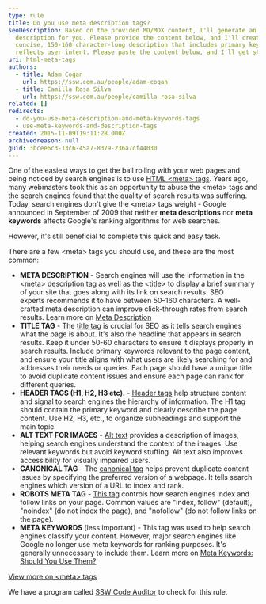 ```yaml
---
type: rule
title: Do you use meta description tags?
seoDescription: Based on the provided MD/MDX content, I'll generate an SEO
  description for you. Please provide the content below, and I'll create a
  concise, 150-160 character-long description that includes primary keywords and
  reflects user intent. Please paste the content below, and I'll get started! 😊
uri: html-meta-tags
authors:
  - title: Adam Cogan
    url: https://ssw.com.au/people/adam-cogan
  - title: Camilla Rosa Silva
    url: https://ssw.com.au/people/camilla-rosa-silva
related: []
redirects:
  - do-you-use-meta-description-and-meta-keywords-tags
  - use-meta-keywords-and-description-tags
created: 2015-11-09T19:11:28.000Z
archivedreason: null
guid: 3bcee6c3-13c6-45a7-8379-236a7cf44030
---
```

One of the easiest ways to get the ball rolling with your web pages and being noticed by search engines is to use [HTML &lt;meta&gt; tags](https://www.w3schools.com/tags/tag_meta.asp). Years ago, many webmasters took this as an opportunity to abuse the &lt;meta&gt; tags and the search engines found that the quality of search results was suffering. Today, search engines don't give the &lt;meta&gt; tags weight - Google announced in September of 2009 that neither **meta descriptions** nor **meta keywords** affects Google's ranking algorithms for web searches.

However, it's still beneficial to complete this quick and easy task.

<!--endintro-->

There are a few &lt;meta&gt; tags you should use, and these are the most common:

* **META DESCRIPTION** - Search engines will use the information in the &lt;meta&gt; description tag as well as the &lt;title&gt; to display a brief summary of your site that goes along with its link on search results. SEO experts recommends it to have between 50–160 characters. A well-crafted meta description can improve click-through rates from search results. Learn more on [Meta Description](https://moz.com/learn/seo/meta-description)
* **TITLE TAG** - The [title tag](https://www.semrush.com/blog/title-tag/) is crucial for SEO as it tells search engines what the page is about. It's also the headline that appears in search results. Keep it under 50-60 characters to ensure it displays properly in search results. Include primary keywords relevant to the page content, and ensure your title aligns with what users are likely searching for and addresses their needs or queries. Each page should have a unique title to avoid duplicate content issues and ensure each page can rank for different queries.
* **HEADER TAGS (H1, H2, H3 etc).** - [Header tags](https://www.semrush.com/blog/header-tag/) help structure content and signal to search engines the hierarchy of information. The H1 tag should contain the primary keyword and clearly describe the page content. Use H2, H3, etc., to organize subheadings and support the main topic.
* **ALT TEXT FOR IMAGES** - [Alt text](https://www.semrush.com/blog/alt-text/) provides a description of images, helping search engines understand the content of the images. Use relevant keywords but avoid keyword stuffing. Alt text also improves accessibility for visually impaired users.
* **CANONICAL TAG** - The [canonical tag](https://www.semrush.com/blog/canonical-url-guide/) helps prevent duplicate content issues by specifying the preferred version of a webpage. It tells search engines which version of a URL to index and rank.
* **ROBOTS META TAG** - [This tag](https://www.semrush.com/blog/beginners-guide-robots-txt/) controls how search engines index and follow links on your page. Common values are "index, follow" (default), "noindex" (do not index the page), and "nofollow" (do not follow links on the page).
* **META KEYWORDS** (less important) - This tag was used to help search engines classify your content. However, major search engines like Google no longer use meta keywords for ranking purposes. It's generally unnecessary to include them. Learn more on [Meta Keywords: Should You Use Them?](https://www.semrush.com/blog/meta-keywords/)

[View more on &lt;meta&gt; tags](https://www.w3schools.com/tags/tag_meta.asp)

We have a program called [SSW Code Auditor](https://codeauditor.com/) to check for this rule.

